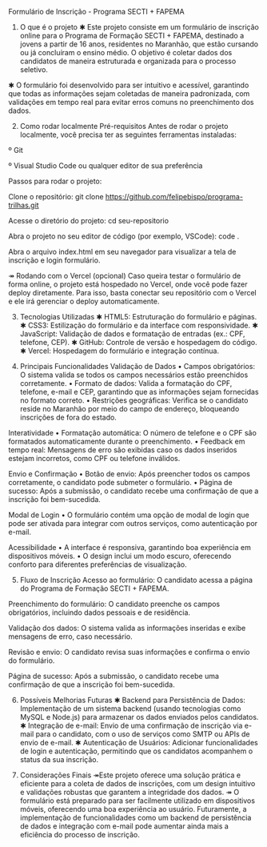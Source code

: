 Formulário de Inscrição - Programa SECTI + FAPEMA
1. O que é o projeto
✱ Este projeto consiste em um formulário de inscrição online para o Programa de Formação SECTI + FAPEMA, destinado a jovens a partir de 16 anos, residentes no Maranhão, que estão cursando ou já concluíram o ensino médio. O objetivo é coletar dados dos candidatos de maneira estruturada e organizada para o processo seletivo.

✱ O formulário foi desenvolvido para ser intuitivo e acessível, garantindo que todas as informações sejam coletadas de maneira padronizada, com validações em tempo real para evitar erros comuns no preenchimento dos dados.

2. Como rodar localmente
Pré-requisitos
Antes de rodar o projeto localmente, você precisa ter as seguintes ferramentas instaladas:

º Git

º Visual Studio Code ou qualquer editor de sua preferência

Passos para rodar o projeto:

Clone o repositório:
git clone https://github.com/felipebispo/programa-trilhas.git


Acesse o diretório do projeto:
cd seu-repositorio


Abra o projeto no seu editor de código (por exemplo, VSCode):
code .


Abra o arquivo index.html em seu navegador para visualizar a tela de inscrição e login formulário.


↠ Rodando com o Vercel (opcional)
Caso queira testar o formulário de forma online, o projeto está hospedado no Vercel, onde você pode fazer deploy diretamente. Para isso, basta conectar seu repositório com o Vercel e ele irá gerenciar o deploy automaticamente.

3. Tecnologias Utilizadas
✱ HTML5: Estruturação do formulário e páginas.
✱ CSS3: Estilização do formulário e da interface com responsividade.
✱ JavaScript: Validação de dados e formatação de entradas (ex.: CPF, telefone, CEP).
✱ GitHub: Controle de versão e hospedagem do código.
✱ Vercel: Hospedagem do formulário e integração contínua.

4. Principais Funcionalidades
Validação de Dados
• Campos obrigatórios: O sistema valida se todos os campos necessários estão preenchidos corretamente.
• Formato de dados: Valida a formatação do CPF, telefone, e-mail e CEP, garantindo que as informações sejam fornecidas no formato correto.
• Restrições geográficas: Verifica se o candidato reside no Maranhão por meio do campo de endereço, bloqueando inscrições de fora do estado.

Interatividade
• Formatação automática: O número de telefone e o CPF são formatados automaticamente durante o preenchimento.
• Feedback em tempo real: Mensagens de erro são exibidas caso os dados inseridos estejam incorretos, como CPF ou telefone inválidos.

Envio e Confirmação
• Botão de envio: Após preencher todos os campos corretamente, o candidato pode submeter o formulário.
• Página de sucesso: Após a submissão, o candidato recebe uma confirmação de que a inscrição foi bem-sucedida.

Modal de Login
• O formulário contém uma opção de modal de login que pode ser ativada para integrar com outros serviços, como autenticação por e-mail.

Acessibilidade
• A interface é responsiva, garantindo boa experiência em dispositivos móveis.
• O design inclui um modo escuro, oferecendo conforto para diferentes preferências de visualização.

5. Fluxo de Inscrição
Acesso ao formulário: O candidato acessa a página do Programa de Formação SECTI + FAPEMA.

Preenchimento do formulário: O candidato preenche os campos obrigatórios, incluindo dados pessoais e de residência.

Validação dos dados: O sistema valida as informações inseridas e exibe mensagens de erro, caso necessário.

Revisão e envio: O candidato revisa suas informações e confirma o envio do formulário.

Página de sucesso: Após a submissão, o candidato recebe uma confirmação de que a inscrição foi bem-sucedida.

6. Possíveis Melhorias Futuras
✱ Backend para Persistência de Dados: Implementação de um sistema backend (usando tecnologias como MySQL e Node.js) para armazenar os dados enviados pelos candidatos.
✱ Integração de e-mail: Envio de uma confirmação de inscrição via e-mail para o candidato, com o uso de serviços como SMTP ou APIs de envio de e-mail.
✱ Autenticação de Usuários: Adicionar funcionalidades de login e autenticação, permitindo que os candidatos acompanhem o status da sua inscrição.

7. Considerações Finais
    ↠Este projeto oferece uma solução prática e eficiente para a coleta de dados de inscrições, com um design intuitivo e validações robustas que garantem a integridade dos dados.
    ↠ O formulário está preparado para ser facilmente utilizado em dispositivos móveis, oferecendo uma boa experiência ao usuário. Futuramente, a implementação de funcionalidades como um backend de persistência de dados e integração com e-mail pode aumentar ainda mais a eficiência do processo de inscrição.
